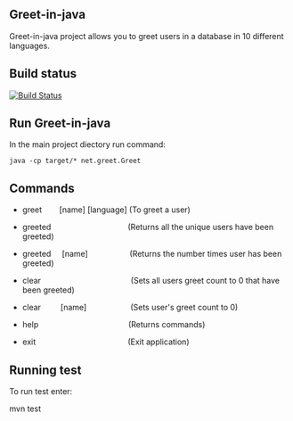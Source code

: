 ## Greet-in-java

Greet-in-java project allows you to greet users in a database in 10 different languages.

## Build status


[![Build Status](https://travis-ci.com/thaabit-jacobs/Greet-in-java-Project.svg?branch=master)](https://travis-ci.com/thaabit-jacobs/Greet-in-java-Project)

## Run Greet-in-java

In the main project diectory run command:

`java -cp target/* net.greet.Greet`

## Commands

- greet &nbsp; &nbsp; &nbsp; &nbsp;[name] [language] (To greet a user)

- greeted &nbsp; &nbsp; &nbsp; &nbsp;  &nbsp; &nbsp;   &nbsp; &nbsp;   &nbsp; &nbsp;  &nbsp; &nbsp;  &nbsp; &nbsp;  &nbsp; &nbsp;  &nbsp; (Returns all the unique users have been greeted)

- greeted &nbsp; &nbsp; [name] &nbsp; &nbsp; &nbsp; &nbsp;  &nbsp; &nbsp;   &nbsp; &nbsp;   &nbsp;  	(Returns the number times user has been greeted)

- clear &nbsp; &nbsp; &nbsp; &nbsp;  &nbsp; &nbsp;   &nbsp; &nbsp;   &nbsp; &nbsp;  &nbsp; &nbsp;  &nbsp; &nbsp;  &nbsp; &nbsp;  &nbsp;  &nbsp; &nbsp;   &nbsp; (Sets all users greet count to 0 that have been greeted)

- clear &nbsp; &nbsp; &nbsp; &nbsp; [name]   &nbsp;  &nbsp;  &nbsp;  &nbsp;  &nbsp;  &nbsp;  &nbsp;  &nbsp;  &nbsp;  &nbsp;(Sets user's greet count to 0)

- help &nbsp; &nbsp;  &nbsp; &nbsp;  &nbsp; &nbsp;  &nbsp; &nbsp;  &nbsp; &nbsp;  &nbsp; &nbsp;  &nbsp; &nbsp;  &nbsp; &nbsp;  &nbsp; &nbsp;  &nbsp; &nbsp; (Returns commands)

- exit    &nbsp; &nbsp;  &nbsp; &nbsp;  &nbsp; &nbsp;  &nbsp; &nbsp;  &nbsp; &nbsp;  &nbsp; &nbsp;  &nbsp; &nbsp;  &nbsp; &nbsp;  &nbsp; &nbsp;  &nbsp; &nbsp;  &nbsp;(Exit application)


## Running test

To run test enter: 

mvn test

